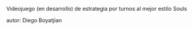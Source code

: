 Videojuego (en desarrollo) de estrategia por turnos al mejor estilo Souls



autor: Diego Boyatjian
